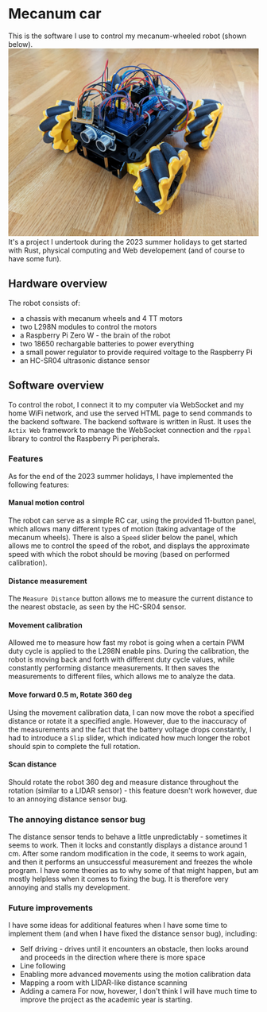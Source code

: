 # Mecanum car
This is the software I use to control my mecanum-wheeled robot (shown below).
![Photo of the robot](./img/robot.jpg "Photo of the robot")
It's a project I undertook during the 2023 summer holidays to get started with Rust, physical computing and Web developement (and of course to have some fun).

## Hardware overview
The robot consists of:
* a chassis with mecanum wheels and 4 TT motors
* two L298N modules to control the motors
* a Raspberry Pi Zero W - the brain of the robot
* two 18650 rechargable batteries to power everything
* a small power regulator to provide required voltage to the Raspberry Pi
* an HC-SR04 ultrasonic distance sensor

## Software overview
To control the robot, I connect it to my computer via WebSocket and my home WiFi network, and use the served HTML page to send commands to the backend software. The backend software is written in Rust. It uses the `Actix Web` framework to manage the WebSocket connection and the `rppal` library to control the Raspberry Pi peripherals. 

### Features
As for the end of the 2023 summer holidays, I have implemented the following features:

#### Manual motion control
The robot can serve as a simple RC car, using the provided 11-button panel, which allows many different types of motion (taking advantage of the mecanum wheels). There is also a `Speed` slider below the panel, which allows me to control the speed of the robot, and displays the approximate speed with which the robot should be moving (based on performed calibration).

#### Distance measurement
The `Measure Distance` button allows me to measure the current distance to the nearest obstacle, as seen by the HC-SR04 sensor.

#### Movement calibration
Allowed me to measure how fast my robot is going when a certain PWM duty cycle is applied to the L298N enable pins. During the calibration, the robot is moving back and forth with different duty cycle values, while constantly performing distance measurements. It then saves the measurements to different files, which allows me to analyze the data.

#### Move forward 0.5 m, Rotate 360 deg
Using the movement calibration data, I can now move the robot a specified distance or rotate it a specified angle. However, due to the inaccuracy of the measurements and the fact that the battery voltage drops constantly, I had to introduce a `Slip` slider, which indicated how much longer the robot should spin to complete the full rotation.

#### Scan distance
Should rotate the robot 360 deg and measure distance throughout the rotation (similar to a LIDAR sensor) - this feature doesn't work however, due to an annoying distance sensor bug.

### The annoying distance sensor bug
The distance sensor tends to behave a little unpredictably - sometimes it seems to work. Then it locks and constantly displays a distance around 1 cm. After some random modification in the code, it seems to work again, and then it performs an unsuccessful measurement and freezes the whole program. I have some theories as to why some of that might happen, but am mostly helpless when it comes to fixing the bug. It is therefore very annoying and stalls my development.

### Future improvements
I have some ideas for additional features when I have some time to implement them (and when I have fixed the distance sensor bug), including:
* Self driving - drives until it encounters an obstacle, then looks around and proceeds in the direction where there is more space
* Line following
* Enabling more advanced movements using the motion calibration data
* Mapping a room with LIDAR-like distance scanning
* Adding a camera
For now, hovewer, I don't think I will have much time to improve the project as the academic year is starting.